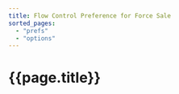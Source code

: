 ```yaml
---
title: Flow Control Preference for Force Sale
sorted_pages:
  - "prefs"
  - "options"
---
```

# {{page.title}}
